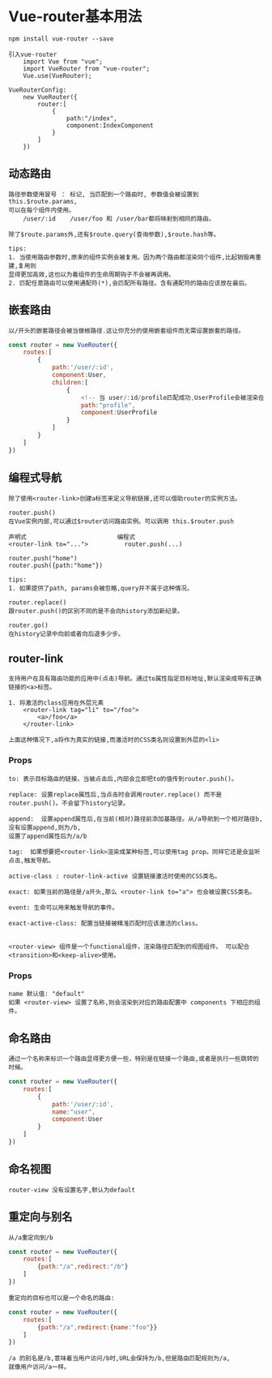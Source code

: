 # Vue-router基本用法

	npm install vue-router --save
	
	引入vue-router
		import Vue from "vue";
		import VueRouter from "vue-router";
		Vue.use(VueRouter);
		
	VueRouterConfig:
		new VueRouter({
			router:[
				{
					path:"/index",
					component:IndexComponent
				}
			]
		})
		
## 动态路由

	路径参数使用冒号 ： 标记, 当匹配到一个路由时, 参数值会被设置到 this.$route.params,
	可以在每个组件内使用。
		/user/:id    /user/foo 和 /user/bar都将映射到相同的路由。
	
	除了$route.params外,还有$route.query(查询参数),$route.hash等。
	
	tips:
	1. 当使用路由参数时,原来的组件实例会被复用。因为两个路由都渲染同个组件,比起销毁再重建,复用则
	显得更加高效,这也以为着组件的生命周期钩子不会被再调用。
	2. 匹配任意路由可以使用通配符(*),会匹配所有路径。含有通配符的路由应该放在最后。

## 嵌套路由

	以/开头的嵌套路径会被当做根路径.这让你充分的使用嵌套组件而无需设置嵌套的路径。
```js
const router = new VueRouter({
	routes:[
		{
			path:'/user/:id',
			component:User,
			children:[
				{
					<!-- 当 user/:id/profile匹配成功,UserProfile会被渲染在User的<router-view>中 -->
					path:"profile",
					component:UserProfile
				}
			]
		}
	]
})
```
## 编程式导航

	除了使用<router-link>创建a标签来定义导航链接,还可以借助router的实例方法。
	
	router.push()
	在Vue实例内部,可以通过$router访问路由实例。可以调用 this.$router.push
	
	声明式							编程式
	<router-link to="...">			router.push(...)
	
	router.push("home")
	router.push({path:"home"})

	tips:
	1. 如果提供了path, params会被忽略,query并不属于这种情况。

	router.replace()
	跟router.push()的区别不同的是不会向history添加新纪录。
	
	router.go()
	在history记录中向前或者向后退多少步。

	
## router-link

	支持用户在具有路由功能的应用中(点击)导航。通过to属性指定目标地址,默认渲染成带有正确链接的<a>标签。
	
	1. 将激活的class应用在外层元素
		<router-link tag="li" to="/foo">
			<a>/foo</a>
		</router-link>
	
	上面这种情况下,a将作为真实的链接,而激活时的CSS类名则设置到外层的<li>
	
### <router-link> Props

	to: 表示目标路由的链接。当被点击后,内部会立即把to的值传到router.push()。
	
	replace: 设置replace属性后,当点击时会调用router.replace() 而不是router.push()。不会留下history记录。
	
	append:  设置append属性后,在当前(相对)路径前添加基路径。从/a导航到一个相对路径b,没有设置append,则为/b,
	设置了append属性后为/a/b
	
	tag:  如果想要把<router-link>渲染成某种标签,可以使用tag prop。同样它还是会监听点击,触发导航。
	
	active-class : router-link-active 设置链接激活时使用的CSS类名。
	
	exact: 如果当前的路径是/a开头,那么 <router-link to="a"> 也会被设置CSS类名。
	
	event: 生命可以用来触发导航的事件。
	
	exact-active-class: 配置当链接被精准匹配时应该激活的class。
	
## <router-view>

	<router-view> 组件是一个functional组件，渲染路径匹配到的视图组件。 可以配合<transition>和<keep-alive>使用。
	
### <router-view> Props

	name 默认值: "default"
	如果 <router-view> 设置了名称,则会渲染到对应的路由配置中 components 下相应的组件。
	

## 命名路由

	通过一个名称来标识一个路由显得更方便一些，特别是在链接一个路由,或者是执行一些跳转的时候。
```js
const router = new VueRouter({
	routes:[
		{
			path:'/user/:id',
			name:"user",
			component:User
		}
	]
})
```

## 命名视图

	router-view 没有设置名字,默认为default
	
## 重定向与别名

	从/a重定向到/b
```js
const router = new VueRouter({
	routes:[
		{path:"/a",redirect:"/b"}
	]
})
```
	重定向的目标也可以是一个命名的路由:
```js
const router = new VueRouter({
	routes:[
		{path:"/a",redirect:{name:"foo"}}
	]
})
```
	/a 的别名是/b,意味着当用户访问/b时,URL会保持为/b,但是路由匹配规则为/a,
	就像用户访问/a一样。